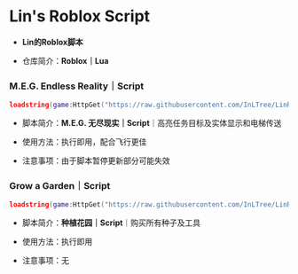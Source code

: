 # Lin's Roblox Script
- **Lin的Roblox脚本**
 
- 仓库简介：**Roblox｜Lua**
 
### M.E.G. Endless Reality｜Script

```lua
loadstring(game:HttpGet("https://raw.githubusercontent.com/InLTree/LinRobloxScript/refs/heads/main/M.E.G.EndlessRealityScript.lua"))()
```

- 脚本简介：**M.E.G. 无尽现实｜Script**｜高亮任务目标及实体显示和电梯传送

- 使用方法：执行即用，配合飞行更佳

- 注意事项：由于脚本暂停更新部分可能失效

### Grow a Garden｜Script

```lua
loadstring(game:HttpGet("https://raw.githubusercontent.com/InLTree/LinRobloxScript/refs/heads/main/GrowaGarden.lua"))()
```

- 脚本简介：**种植花园｜Script**｜购买所有种子及工具

- 使用方法：执行即用

- 注意事项：无
